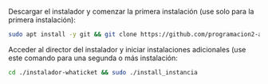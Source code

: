 Descargar el instalador y comenzar la primera instalación (use solo para la primera instalación):

```bash
sudo apt install -y git && git clone https://github.com/programacion2-apiworking/instalador-whaticket.git && sudo chmod -R 777 instalador-whaticket && cd instalador-whaticket && sudo ./install_primaria
```

Acceder al director del instalador y iniciar instalaciones adicionales (use este comando para una segunda o más instalación:
```bash
cd ./instalador-whaticket && sudo ./install_instancia
```


